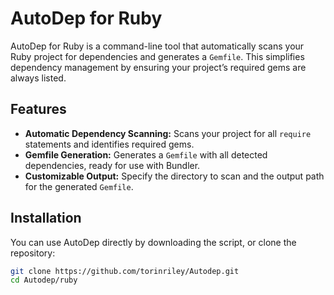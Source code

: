 # AutoDep for Ruby

AutoDep for Ruby is a command-line tool that automatically scans your Ruby project for dependencies and generates a `Gemfile`. This simplifies dependency management by ensuring your project’s required gems are always listed.

## Features

- **Automatic Dependency Scanning:** Scans your project for all `require` statements and identifies required gems.
- **Gemfile Generation:** Generates a `Gemfile` with all detected dependencies, ready for use with Bundler.
- **Customizable Output:** Specify the directory to scan and the output path for the generated `Gemfile`.

## Installation

You can use AutoDep directly by downloading the script, or clone the repository:

```bash
git clone https://github.com/torinriley/Autodep.git
cd Autodep/ruby
